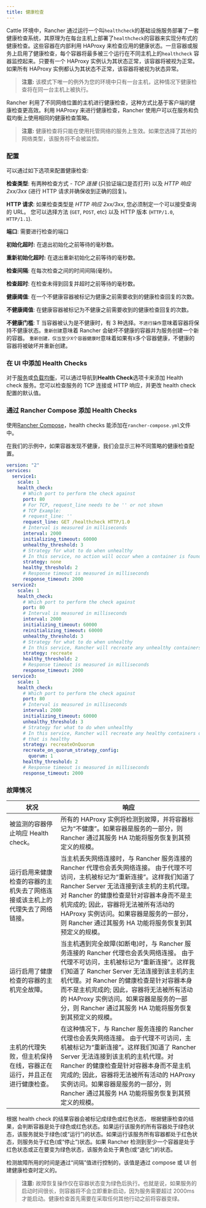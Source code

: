 ```yaml
---
title: 健康检查
---
```


Cattle 环境中，Rancher 通过运行一个叫`healthcheck`的基础设施服务部署了一套健康检查系统，其原理为在每台主机上部署了`healthcheck`的容器来实现分布式的健康检查。这些容器在内部利用 HAProxy 来检查应用的健康状态。一旦容器或服务上启用了健康检查，每个容器将最多被三个运行在不同主机上的`healthcheck` 容器监控起来。只要有一个 HAProxy 实例认为其状态正常，该容器将被视为正常。如果所有 HAProxy 实例都认为其状态不正常，该容器将被视为状态异常。

> **注意:** 该模式下唯一的例外为您的环境中只有一台主机，这种情况下健康检查将在同一台主机上被执行。

Rancher 利用了不同网络位置的主机进行健康检查，这种方式比基于客户端的健康检查更高效。利用 HAProxy 来进行健康检查，Rancher 使用户可以在服务和负载均衡上使用相同的健康检查策略。

> **注意:** 健康检查将只能在使用托管网络的服务上生效。如果您选择了其他的网络类型，该服务将不会被监控。

### 配置

可以通过如下选项来配置健康检查:

**检查类型**: 有两种检查方式 - _TCP 连接_ (只验证端口是否打开) 以及 _HTTP 响应 2xx/3xx_ (进行 HTTP 请求并确保收到正确的回复)。

**HTTP 请求**: 如果检查类型是 _HTTP 响应 2xx/3xx_, 您必须制定一个可以接受查询的 URL。 您可以选择方法 (`GET`, `POST`, etc) 以及 HTTP 版本 (`HTTP/1.0`, `HTTP/1.1`).

**端口**: 需要进行检查的端口

**初始化超时:** 在退出初始化之前等待的毫秒数。

**重新初始化超时:** 在退出重新初始化之前等待的毫秒数。

**检查间隔**: 在每次检查之间的时间间隔(毫秒)。

**检查超时**: 在检查未得到回复并超时之前等待的毫秒数。

**健康阈值**: 在一个不健康容器被标记为健康之前需要收到的健康检查回复的次数。

**不健康阈值**: 在健康容器被标记为不健康之前需要收到的健康检查回复的次数。

**不健康门槛**: T
当容器被认为是不健康时，有 3 种选择。`不进行操作`意味着容器将保持不健康状态。`重新创建`意味着 Rancher 会破坏不健康的容器并为服务创建一个新的容器。 `重新创建，仅当至少X个容器健康时`意味着如果有`X`多个容器健康，不健康的容器将被破坏并重新创建。

### 在 UI 中添加 Health Checks

对于[服务](/docs/rancher1/infrastructure/cattle/adding-services/)或[负载均衡](/docs/rancher1/infrastructure/cattle/adding-load-balancers/)，可以通过导航到**Health Check**选项卡来添加 Health check 服务。您可以检查服务的 TCP 连接或 HTTP 响应，并更改 health check 配置的默认值。

### 通过 Rancher Compose 添加 Health Checks

使用[Rancher Compose](/docs/rancher1/infrastructure/cattle/rancher-compose/)，health checks 能添加在`rancher-compose.yml`文件中。

在我们的示例中，如果容器发现不健康，我们会显示三种不同策略的健康检查配置。

```yml
version: "2"
services:
  service1:
    scale: 1
    health_check:
      # Which port to perform the check against
      port: 80
      # For TCP, request_line needs to be '' or not shown
      # TCP Example:
      # request_line: ''
      request_line: GET /healthcheck HTTP/1.0
      # Interval is measured in milliseconds
      interval: 2000
      initializing_timeout: 60000
      unhealthy_threshold: 3
      # Strategy for what to do when unhealthy
      # In this service, no action will occur when a container is found unhealthy
      strategy: none
      healthy_threshold: 2
      # Response timeout is measured in milliseconds
      response_timeout: 2000
  service2:
    scale: 1
    health_check:
      # Which port to perform the check against
      port: 80
      # Interval is measured in milliseconds
      interval: 2000
      initializing_timeout: 60000
      reinitializing_timeout: 60000
      unhealthy_threshold: 3
      # Strategy for what to do when unhealthy
      # In this service, Rancher will recreate any unhealthy containers
      strategy: recreate
      healthy_threshold: 2
      # Response timeout is measured in milliseconds
      response_timeout: 2000
  service3:
    scale: 1
    health_check:
      # Which port to perform the check against
      port: 80
      # Interval is measured in milliseconds
      interval: 2000
      initializing_timeout: 60000
      unhealthy_threshold: 3
      # Strategy for what to do when unhealthy
      # In this service, Rancher will recreate any healthy containers only if there   is at least 1 container
      # that is healthy
      strategy: recreateOnQuorum
      recreate_on_quorum_strategy_config:
        quorum: 1
      healthy_threshold: 2
      # Response timeout is measured in milliseconds
      response_timeout: 2000
```

### 故障情况

| 状况                                                                         | 响应                                                                                                                                                                                                                                                                                                                                                                         |
| ---------------------------------------------------------------------------- | ---------------------------------------------------------------------------------------------------------------------------------------------------------------------------------------------------------------------------------------------------------------------------------------------------------------------------------------------------------------------------- |
| 被监测的容器停止响应 Health check。                                          | 所有的 HAProxy 实例将检测到故障，并将容器标记为“不健康”。如果容器是服务的一部分，则 Rancher 通过其服务 HA 功能将服务恢复到其预定义的规模。                                                                                                                                                                                                                                   |
| 运行启用来健康检查的容器的主机失去了网络连接或该主机上的代理失去了网络链接。 | 当主机丢失网络连接时，与 Rancher 服务连接的 Rancher 代理也会丢失网络连接。 由于代理不可访问，主机被标记为“重新连接”。这样我们知道了 Rancher Server 无法连接到该主机的主机代理。对 Rancher 的健康检查是针对容器本身而不是主机完成的; 因此，容器将无法被所有活动的 HAProxy 实例访问。如果容器是服务的一部分，则 Rancher 通过其服务 HA 功能将服务恢复到其预定义的规模。         |
| 运行启用了健康检查的容器的主机完全故障。                                     | 当主机遇到完全故障(如断电)时，与 Rancher 服务连接的 Rancher 代理也会丢失网络连接。 由于代理不可访问，主机被标记为“重新连接”。这样我们知道了 Rancher Server 无法连接到该主机的主机代理。对 Rancher 的健康检查是针对容器本身而不是主机完成的; 因此，容器将无法被所有活动的 HAProxy 实例访问。如果容器是服务的一部分，则 Rancher 通过其服务 HA 功能将服务恢复到其预定义的规模。 |
| 主机的代理失败，但主机保持在线，容器正在运行，并且正在进行健康检查。         | 在这种情况下，与 Rancher 服务连接的 Rancher 代理也会丢失网络连接。 由于代理不可访问，主机被标记为“重新连接”。这样我们知道了 Rancher Server 无法连接到该主机的主机代理。对 Rancher 的健康检查是针对容器本身而不是主机完成的; 因此，容器将无法被所有活动的 HAProxy 实例访问。如果容器是服务的一部分，则 Rancher 通过其服务 HA 功能将服务恢复到其预定义的规模。                 |

根据 health check 的结果容器会被标记成绿色或红色状态，
根据健康检查的结果，会判断容器是处于绿色或红色状态。如果运行该服务的所有容器处于绿色状态，该服务就处于绿色(或“运行”)的状态。如果运行该服务所有容器都处于红色状态，则服务处于红色(或“停止”)状态。如果 Rancher 检测到至少一个容器是处于红色状态或正在要变为绿色状态，该服务会处于黄色(或“退化”)的状态。

检测故障所用的时间是通过“间隔”值进行控制的，该值是通过 compose 或 UI 创建健康检查时定义的。

> **注意:** 故障恢复操作仅在容器状态变为绿色后执行。也就是说，如果服务的启动时间很长，则容器将不会立即重新启动，因为服务需要超过 2000ms 才能启动。健康检查首先需要在采取任何其他行动之前将容器变绿。
